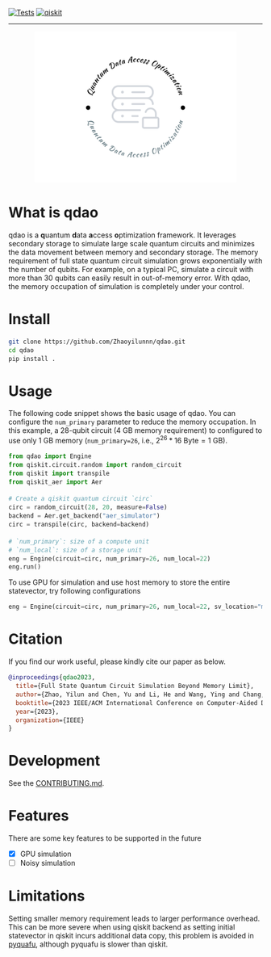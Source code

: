 [![Tests](https://github.com/Zhaoyilunnn/qdao/actions/workflows/unit_test.yml/badge.svg?branch=main)](https://github.com/Zhaoyilunnn/qdao/actions/workflows/unit_test.yml)
[![qiskit](https://img.shields.io/badge/qiskit%20community-8A2BE2)](https://qiskit.org/ecosystem)


------


<p align="center">
  <img alt="QDAO" src="assets/logo.png" width="400" />
</p>


# What is qdao
qdao is a **q**uantum **d**ata **a**ccess **o**ptimization framework. It leverages secondary storage to simulate large scale quantum circuits and minimizes the data movement between memory and secondary storage. The memory requirement of full state quantum circuit simulation grows exponentially with the number of qubits. For example, on a typical PC, simulate a circuit with more than 30 qubits can easily result in out-of-memory error. With qdao, the memory occupation of simulation is  completely under your control.

# Install

```BASH
git clone https://github.com/Zhaoyilunnn/qdao.git
cd qdao
pip install .
```

# Usage

The following code snippet shows the basic usage of qdao. You can configure the `num_primary` parameter to reduce the memory occupation. In this example, a 28-qubit circuit (4 GB memory requirement) to configured to use only 1 GB memory (`num_primary=26`, i.e., $2^{26} * 16 \text{ Byte} = 1\text{ GB}$).
```Python
from qdao import Engine
from qiskit.circuit.random import random_circuit
from qiskit import transpile
from qiskit_aer import Aer

# Create a qiskit quantum circuit `circ`
circ = random_circuit(28, 20, measure=False)
backend = Aer.get_backend("aer_simulator")
circ = transpile(circ, backend=backend)

# `num_primary`: size of a compute unit
# `num_local`: size of a storage unit
eng = Engine(circuit=circ, num_primary=26, num_local=22)
eng.run()
```

To use GPU for simulation and use host memory to store the entire statevector, try following configurations
```Python
eng = Engine(circuit=circ, num_primary=26, num_local=22, sv_location="memory", device="GPU")
```

# Citation
If you find our work useful, please kindly cite our paper as below.
```bib
@inproceedings{qdao2023,
  title={Full State Quantum Circuit Simulation Beyond Memory Limit},
  author={Zhao, Yilun and Chen, Yu and Li, He and Wang, Ying and Chang, Kaiyan and Wang, Bingmeng and Li, Bing and Han, Yinhe},
  booktitle={2023 IEEE/ACM International Conference on Computer-Aided Design (ICCAD)},
  year={2023},
  organization={IEEE}
}
```

# Development

See the [CONTRIBUTING.md](https://github.com/Zhaoyilunnn/qdao/blob/main/CONTRIBUTING.md).

# Features
There are some key features to be supported in the future

 - [x] GPU simulation
 - [ ] Noisy simulation

# Limitations
Setting smaller memory requirement leads to larger performance overhead. This can be more severe when using qiskit backend as setting initial statevector in qiskit incurs additional data copy, this problem is avoided in [pyquafu](https://github.com/ScQ-Cloud/pyquafu), although pyquafu is slower than qiskit.

<!--stackedit_data:
eyJoaXN0b3J5IjpbODI1MjA3MjgxLC0xNjQ3MjEyMzY0LC0zMD
Q1NzcyMDVdfQ==
-->
